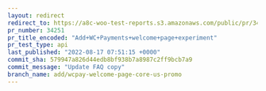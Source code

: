 ```yaml
---
layout: redirect
redirect_to: https://a8c-woo-test-reports.s3.amazonaws.com/public/pr/34251/api/index.html
pr_number: 34251
pr_title_encoded: "Add+WC+Payments+welcome+page+experiment"
pr_test_type: api
last_published: "2022-08-17 07:51:15 +0000"
commit_sha: 579947a826d44edb8bf938b7a8987c2ff9bcb7a9
commit_message: "Update FAQ copy"
branch_name: add/wcpay-welcome-page-core-us-promo
---
```

